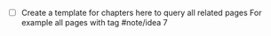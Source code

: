 - [ ] Create a template for chapters here to query all related pages
For example all pages with tag #note/idea 7
